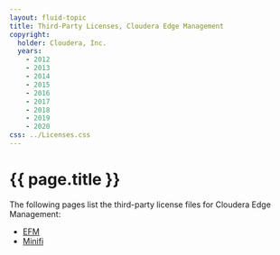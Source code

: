 ```yaml
---
layout: fluid-topic
title: Third-Party Licenses, Cloudera Edge Management
copyright:
  holder: Cloudera, Inc.
  years:
    - 2012
    - 2013
    - 2014
    - 2015
    - 2016
    - 2017
    - 2018
    - 2019
    - 2020
css: ../Licenses.css
---
```

# {{ page.title }}


The following pages list the third-party license files for Cloudera Edge
Management:

* [EFM](ctpl_EFM-CEM.html)
* [Minifi](ctpl_Minifi-CEM.html)
